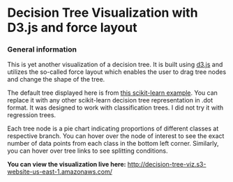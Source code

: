 # Decision Tree Visualization with D3.js and force layout

### General information
This is yet another visualization of a decision tree. It is built using [d3.js](https://d3js.org) and utilizes the so-called force layout which enables the user to drag tree nodes and change the shape of the tree.

The default tree displayed here is from [this scikit-learn example](https://scikit-learn.org/stable/modules/generated/sklearn.tree.export_graphviz.html). You can replace it with any other scikit-learn decision tree representation in .dot format. It was designed to work with classification trees. I did not try it with regression trees.

Each tree node is a pie chart indicating proportions of different classes at respective branch. You can hover over the node of interest to see the exact number of data points from each class in the bottom left corner. Similarly, you can hover over tree links to see splitting conditions.

**You can view the visualization live here:** http://decision-tree-viz.s3-website-us-east-1.amazonaws.com/